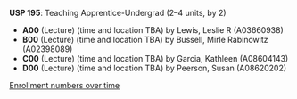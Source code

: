 **USP 195**: Teaching Apprentice-Undergrad (2–4 units, by 2)

- **A00** (Lecture) (time and location TBA) by Lewis, Leslie R (A03660938)
- **B00** (Lecture) (time and location TBA) by Bussell, Mirle Rabinowitz (A02398089)
- **C00** (Lecture) (time and location TBA) by Garcia, Kathleen (A08604143)
- **D00** (Lecture) (time and location TBA) by Peerson, Susan (A08620202)

[Enrollment numbers over time](./USP195.tsv)
